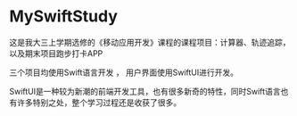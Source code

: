 # MySwiftStudy

这是我大三上学期选修的《移动应用开发》课程的课程项目：计算器、轨迹追踪，以及期末项目跑步打卡APP

三个项目均使用Swift语言开发 ， 用户界面使用SwiftUI进行开发。

SwiftUI是一种较为新潮的前端开发工具，也有很多新奇的特性，同时Swift语言也有许多特别之处，整个学习过程还是收获了很多。
